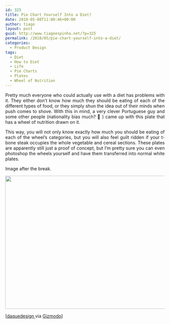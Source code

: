```yaml
---
id: 325
title: Pie Chart Yourself Into a Diet?
date: 2010-05-08T11:00:46+00:00
author: tiago
layout: post
guid: http://www.tiagoespinha.net/?p=325
permalink: /2010/05/pie-chart-yourself-into-a-diet/
categories:
  - Product Design
tags:
  - Diet
  - How to Diet
  - Life
  - Pie Charts
  - Plates
  - Wheel of Nutrition
---
```

<p style="text-align: justify;">
  Pretty much everyone who could actually use with a diet has problems with it. They either don&#8217;t know how much they should be eating of each of the different types of food, or they simply shun the idea out of their minds when push comes to shove. With this in mind, a very clever Portuguese guy and some other people (nationality bias much? 🙂 ) came up with this plate that has a wheel of nutrition drawn on it.
</p>

<p style="text-align: justify;">
  This way, you will not only know exactly how much you should be eating of each of the wheel&#8217;s categories, but you will also feel guilt ridden if your t-bone steak occupies the whole vegetable and cereal sections. These plates are apparently still just a proof of concept, but I&#8217;m pretty sure you can even photoshop the wheels yourself and have them transferred into normal white plates.
</p>

<p style="text-align: justify;">
  Image after the break.
</p>

<p style="text-align: center;">
  <!--more-->
  
  <a href="http://www.tiagoespinha.net/wp-content/uploads/2010/05/Wheel_of_Nutrition_Rui_Pereira_HAF_3.jpg" rel="lightbox[325]" title="Wheel_of_Nutrition_Rui_Pereira_HAF_3"><img class="size-full wp-image-326 aligncenter" title="Wheel_of_Nutrition_Rui_Pereira_HAF_3" src="http://www.tiagoespinha.net/wp-content/uploads/2010/05/Wheel_of_Nutrition_Rui_Pereira_HAF_3.jpg" alt="" width="560" height="420" /></a>
</p>

<p style="text-align: justify;">
  [<a href="http://www.daquedesign.com/2010/05/02/wheel-nutrition-rui-pereira-and-hafsteinn-juliusson-haf" target="_blank">daquedesign </a>via <a href="http://m.gizmodo.com/5533671/pie-chart-plates-keep-you-eating-right-or-wrong?utm_source=feedburner&utm_medium=feed&utm_campaign=Feed:+gizmodo/full+(Gizmodo)&utm_content=Google+Reader" target="_blank">Gizmodo</a>]
</p>